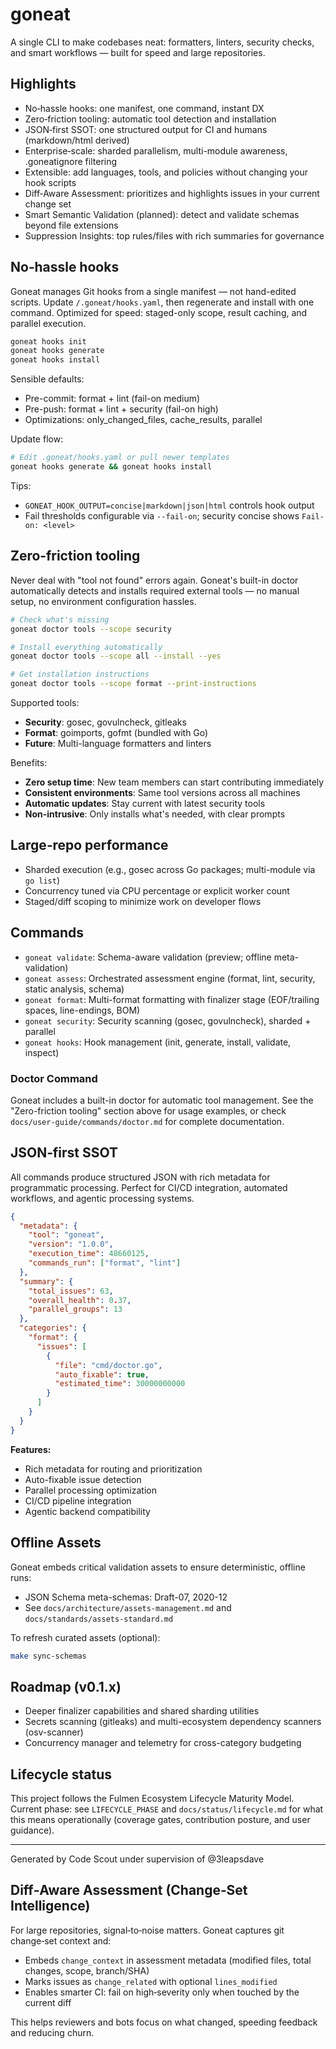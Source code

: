 # goneat

A single CLI to make codebases neat: formatters, linters, security checks, and smart workflows — built for speed and large repositories.

## Highlights

- No‑hassle hooks: one manifest, one command, instant DX
- Zero‑friction tooling: automatic tool detection and installation
- JSON‑first SSOT: one structured output for CI and humans (markdown/html derived)
- Enterprise‑scale: sharded parallelism, multi-module awareness, .goneatignore filtering
- Extensible: add languages, tools, and policies without changing your hook scripts
- Diff‑Aware Assessment: prioritizes and highlights issues in your current change set
- Smart Semantic Validation (planned): detect and validate schemas beyond file extensions
- Suppression Insights: top rules/files with rich summaries for governance

## No‑hassle hooks

Goneat manages Git hooks from a single manifest — not hand-edited scripts. Update `/.goneat/hooks.yaml`, then regenerate and install with one command. Optimized for speed: staged-only scope, result caching, and parallel execution.

```bash
goneat hooks init
goneat hooks generate
goneat hooks install
```

Sensible defaults:

- Pre-commit: format + lint (fail-on medium)
- Pre-push: format + lint + security (fail-on high)
- Optimizations: only_changed_files, cache_results, parallel

Update flow:

```bash
# Edit .goneat/hooks.yaml or pull newer templates
goneat hooks generate && goneat hooks install
```

Tips:

- `GONEAT_HOOK_OUTPUT=concise|markdown|json|html` controls hook output
- Fail thresholds configurable via `--fail-on`; security concise shows `Fail-on: <level>`

## Zero‑friction tooling

Never deal with "tool not found" errors again. Goneat's built-in doctor automatically detects and installs required external tools — no manual setup, no environment configuration hassles.

```bash
# Check what's missing
goneat doctor tools --scope security

# Install everything automatically
goneat doctor tools --scope all --install --yes

# Get installation instructions
goneat doctor tools --scope format --print-instructions
```

Supported tools:

- **Security**: gosec, govulncheck, gitleaks
- **Format**: goimports, gofmt (bundled with Go)
- **Future**: Multi-language formatters and linters

Benefits:

- **Zero setup time**: New team members can start contributing immediately
- **Consistent environments**: Same tool versions across all machines
- **Automatic updates**: Stay current with latest security tools
- **Non-intrusive**: Only installs what's needed, with clear prompts

## Large‑repo performance

- Sharded execution (e.g., gosec across Go packages; multi-module via `go list`)
- Concurrency tuned via CPU percentage or explicit worker count
- Staged/diff scoping to minimize work on developer flows

## Commands

- `goneat validate`: Schema-aware validation (preview; offline meta-validation)
- `goneat assess`: Orchestrated assessment engine (format, lint, security, static analysis, schema)
- `goneat format`: Multi-format formatting with finalizer stage (EOF/trailing spaces, line-endings, BOM)
- `goneat security`: Security scanning (gosec, govulncheck), sharded + parallel
- `goneat hooks`: Hook management (init, generate, install, validate, inspect)

### Doctor Command

Goneat includes a built-in doctor for automatic tool management. See the "Zero-friction tooling" section above for usage examples, or check `docs/user-guide/commands/doctor.md` for complete documentation.

## JSON‑first SSOT

All commands produce structured JSON with rich metadata for programmatic processing. Perfect for CI/CD integration, automated workflows, and agentic processing systems.

```json
{
  "metadata": {
    "tool": "goneat",
    "version": "1.0.0",
    "execution_time": 48660125,
    "commands_run": ["format", "lint"]
  },
  "summary": {
    "total_issues": 63,
    "overall_health": 0.37,
    "parallel_groups": 13
  },
  "categories": {
    "format": {
      "issues": [
        {
          "file": "cmd/doctor.go",
          "auto_fixable": true,
          "estimated_time": 30000000000
        }
      ]
    }
  }
}
```

**Features:**

- Rich metadata for routing and prioritization
- Auto-fixable issue detection
- Parallel processing optimization
- CI/CD pipeline integration
- Agentic backend compatibility

## Offline Assets

Goneat embeds critical validation assets to ensure deterministic, offline runs:

- JSON Schema meta-schemas: Draft-07, 2020-12
- See `docs/architecture/assets-management.md` and `docs/standards/assets-standard.md`

To refresh curated assets (optional):

```bash
make sync-schemas
```

## Roadmap (v0.1.x)

- Deeper finalizer capabilities and shared sharding utilities
- Secrets scanning (gitleaks) and multi-ecosystem dependency scanners (osv-scanner)
- Concurrency manager and telemetry for cross-category budgeting

## Lifecycle status

This project follows the Fulmen Ecosystem Lifecycle Maturity Model. Current phase: see `LIFECYCLE_PHASE` and `docs/status/lifecycle.md` for what this means operationally (coverage gates, contribution posture, and user guidance).

---

Generated by Code Scout under supervision of @3leapsdave

## Diff‑Aware Assessment (Change‑Set Intelligence)

For large repositories, signal‑to‑noise matters. Goneat captures git change‑set context and:

- Embeds `change_context` in assessment metadata (modified files, total changes, scope, branch/SHA)
- Marks issues as `change_related` with optional `lines_modified`
- Enables smarter CI: fail on high‑severity only when touched by the current diff

This helps reviewers and bots focus on what changed, speeding feedback and reducing churn.
